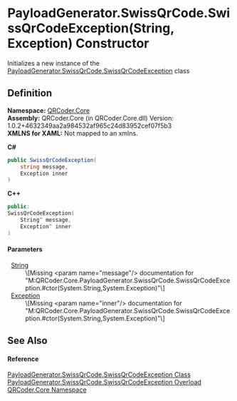 # PayloadGenerator.SwissQrCode.SwissQrCodeException(String, Exception) Constructor


Initializes a new instance of the <a href="T_QRCoder_Core_PayloadGenerator_SwissQrCode_SwissQrCodeException.md">PayloadGenerator.SwissQrCode.SwissQrCodeException</a> class



## Definition
**Namespace:** <a href="N_QRCoder_Core.md">QRCoder.Core</a>  
**Assembly:** QRCoder.Core (in QRCoder.Core.dll) Version: 1.0.2+4632349aa2a984532af965c24d83952cef07f5b3  
**XMLNS for XAML:** Not mapped to an xmlns.

**C#**
``` C#
public SwissQrCodeException(
	string message,
	Exception inner
)
```
**C++**
``` C++
public:
SwissQrCodeException(
	String^ message, 
	Exception^ inner
)
```



#### Parameters
<dl><dt>  <a href="https://learn.microsoft.com/dotnet/api/system.string" target="_blank" rel="noopener noreferrer">String</a></dt><dd>\[Missing &lt;param name="message"/&gt; documentation for "M:QRCoder.Core.PayloadGenerator.SwissQrCode.SwissQrCodeException.#ctor(System.String,System.Exception)"\]</dd><dt>  <a href="https://learn.microsoft.com/dotnet/api/system.exception" target="_blank" rel="noopener noreferrer">Exception</a></dt><dd>\[Missing &lt;param name="inner"/&gt; documentation for "M:QRCoder.Core.PayloadGenerator.SwissQrCode.SwissQrCodeException.#ctor(System.String,System.Exception)"\]</dd></dl>

## See Also


#### Reference
<a href="T_QRCoder_Core_PayloadGenerator_SwissQrCode_SwissQrCodeException.md">PayloadGenerator.SwissQrCode.SwissQrCodeException Class</a>  
<a href="Overload_QRCoder_Core_PayloadGenerator_SwissQrCode_SwissQrCodeException__ctor.md">PayloadGenerator.SwissQrCode.SwissQrCodeException Overload</a>  
<a href="N_QRCoder_Core.md">QRCoder.Core Namespace</a>  
